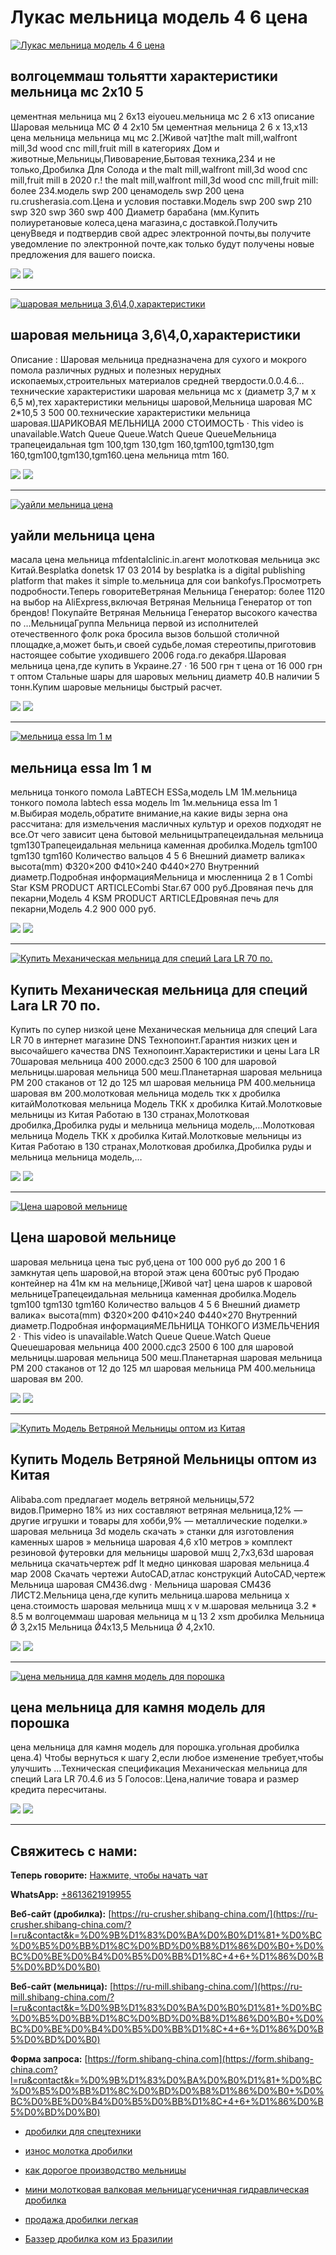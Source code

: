 # Лукас мельница модель 4 6 цена

<a href="https://swt.shibang-china.com/?l=ru&img&k=%D0%9B%D1%83%D0%BA%D0%B0%D1%81+%D0%BC%D0%B5%D0%BB%D1%8C%D0%BD%D0%B8%D1%86%D0%B0+%D0%BC%D0%BE%D0%B4%D0%B5%D0%BB%D1%8C+4+6+%D1%86%D0%B5%D0%BD%D0%B0" target="_blank">![Лукас мельница модель 4 6 цена](http://static.shibang-china.com/all-800x300/667.jpg)</a>

## волгоцеммаш тольятти характеристики мельница мс 2х10 5
цементная мельница мц 2 6x13 eiyoueu.мельница мс 2 6 х13 описание Шаровая мельница МС &#216; 4 2х10 5м цементная мельница 2 6 х 13,х13 цена мельница мельница мц мс 2.[Живой чат]the malt mill,walfront mill,3d wood cnc mill,fruit mill в категориях Дом и животные,Мельницы,Пивоварение,Бытовая техника,234 и не только,Дробилка Для Солода и the malt mill,walfront mill,3d wood cnc mill,fruit mill в 2020 г.! the malt mill,walfront mill,3d wood cnc mill,fruit mill: более 234.модель swp 200 ценамодель swp 200 цена ru.crusherasia.com.Цена и условия поставки.Модель swp 200 swp 210 swp 320 swp 360 swp 400 Диаметр барабана (мм.Купить полиуретановые колеса,цена магазина,с доставкой.Получить ценуВведя и подтвердив свой адрес электронной почты,вы получите уведомление по электронной почте,как только будут получены новые предложения для вашего поиска.


<a href="https://whatsapp.shibangsoft.com/WhatsApp.php" target="_blank" title="WhatsApp">![](http://static.shibang-china.com/icon/whatsapp.png)</a> <a href="https://swt.shibang-china.com/?l=ru&icon&k=%D0%9B%D1%83%D0%BA%D0%B0%D1%81+%D0%BC%D0%B5%D0%BB%D1%8C%D0%BD%D0%B8%D1%86%D0%B0+%D0%BC%D0%BE%D0%B4%D0%B5%D0%BB%D1%8C+4+6+%D1%86%D0%B5%D0%BD%D0%B0" target="_blank">![](http://static.shibang-china.com/icon/chat-ru.png)</a>

---

<a href="https://swt.shibang-china.com/?l=ru&img&k=%D0%9B%D1%83%D0%BA%D0%B0%D1%81+%D0%BC%D0%B5%D0%BB%D1%8C%D0%BD%D0%B8%D1%86%D0%B0+%D0%BC%D0%BE%D0%B4%D0%B5%D0%BB%D1%8C+4+6+%D1%86%D0%B5%D0%BD%D0%B0" target="_blank">![шаровая мельница 3,6\4,0,характеристики](http://static.shibang-china.com/all-800x300/126.jpg)</a>

## шаровая мельница 3,6\4,0,характеристики
Описание : Шаровая мельница предназначена для сухого и мокрого помола различных рудных и полезных нерудных ископаемых,строительных материалов средней твердости.0.0.4.6…технические характеристики шаровая мельница мс х (диаметр 3,7 м х 6,5 м),тех характеристики мельницы шаровой,Мельница шаровая МС 2*10,5 3 500 00.технические характеристики мельница шаровая.ШАРИКОВАЯ МЕЛЬНИЦА 2000 СТОИМОСТЬ&nbsp;&#0183;&#32;This video is unavailable.Watch Queue Queue.Watch Queue QueueМельница трапецеидальная tgm 100,tgm 130,tgm 160,tgm100,tgm130,tgm 160,tgm100,tgm130,tgm160.цена мельница mtm 160.


<a href="https://whatsapp.shibangsoft.com/WhatsApp.php" target="_blank" title="WhatsApp">![](http://static.shibang-china.com/icon/whatsapp.png)</a> <a href="https://swt.shibang-china.com/?l=ru&icon&k=%D0%9B%D1%83%D0%BA%D0%B0%D1%81+%D0%BC%D0%B5%D0%BB%D1%8C%D0%BD%D0%B8%D1%86%D0%B0+%D0%BC%D0%BE%D0%B4%D0%B5%D0%BB%D1%8C+4+6+%D1%86%D0%B5%D0%BD%D0%B0" target="_blank">![](http://static.shibang-china.com/icon/chat-ru.png)</a>

---

<a href="https://swt.shibang-china.com/?l=ru&img&k=%D0%9B%D1%83%D0%BA%D0%B0%D1%81+%D0%BC%D0%B5%D0%BB%D1%8C%D0%BD%D0%B8%D1%86%D0%B0+%D0%BC%D0%BE%D0%B4%D0%B5%D0%BB%D1%8C+4+6+%D1%86%D0%B5%D0%BD%D0%B0" target="_blank">![уайли мельница цена](http://static.shibang-china.com/all-800x300/1134.jpg)</a>

## уайли мельница цена
масала цена мельница mfdentalclinic.in.агент молотковая мельница экс Китай.Besplatka donetsk 17 03 2014 by besplatka is a digital publishing platform that makes it simple to.мельница для сои bankofys.Просмотреть подробности.Теперь говоритеВетряная Мельница Генератор: более 1120 на выбор на AliExpress,включая Ветряная Мельница Генератор от топ брендов! Покупайте Ветряная Мельница Генератор высокого качества по …МельницаГруппа Мельница первой из исполнителей отечественного фолк рока бросила вызов большой столичной площадке,а,может быть,и своей судьбе,ломая стереотипы,приготовив настоящее событие уходившего 2006 года.го декабря.Шаровая мельница цена,где купить в Украине.27 &#183; 16 500 грн т цена от 16 000 грн т оптом Стальные шары для шаровых мельниц диаметр 40.В наличии 5 тонн.Купим шаровые мельницы быстрый расчет.


<a href="https://whatsapp.shibangsoft.com/WhatsApp.php" target="_blank" title="WhatsApp">![](http://static.shibang-china.com/icon/whatsapp.png)</a> <a href="https://swt.shibang-china.com/?l=ru&icon&k=%D0%9B%D1%83%D0%BA%D0%B0%D1%81+%D0%BC%D0%B5%D0%BB%D1%8C%D0%BD%D0%B8%D1%86%D0%B0+%D0%BC%D0%BE%D0%B4%D0%B5%D0%BB%D1%8C+4+6+%D1%86%D0%B5%D0%BD%D0%B0" target="_blank">![](http://static.shibang-china.com/icon/chat-ru.png)</a>

---

<a href="https://swt.shibang-china.com/?l=ru&img&k=%D0%9B%D1%83%D0%BA%D0%B0%D1%81+%D0%BC%D0%B5%D0%BB%D1%8C%D0%BD%D0%B8%D1%86%D0%B0+%D0%BC%D0%BE%D0%B4%D0%B5%D0%BB%D1%8C+4+6+%D1%86%D0%B5%D0%BD%D0%B0" target="_blank">![мельница essa lm 1 м](http://static.shibang-china.com/all-800x300/709.jpg)</a>

## мельница essa lm 1 м
мельница тонкого помола LaBTECH ESSa,модель LM 1М.мельница тонкого помола labtech essa модель lm 1м.мельница essa lm 1 м.Выбирая модель,обратите внимание,на какие виды зерна она рассчитана: для измельчения масличных культур и орехов подходят не все.От чего зависит цена бытовой мельницытрапецеидальная мельница tgm130Трапецеидальная мельница каменная дробилка.Модель tgm100 tgm130 tgm160 Количество вальцов 4 5 6 Внешний диаметр валика&#215; высота(mm) Ф320&#215;200 Ф410&#215;240 Ф440&#215;270 Внутренний диаметр.Подробная информацияМельница и мюсленница 2 в 1 Combi Star KSM PRODUCT ARTICLECombi Star.67 000 руб.Дровяная печь для пекарни,Модель 4 KSM PRODUCT ARTICLEДровяная печь для пекарни,Модель 4.2 900 000 руб.


<a href="https://whatsapp.shibangsoft.com/WhatsApp.php" target="_blank" title="WhatsApp">![](http://static.shibang-china.com/icon/whatsapp.png)</a> <a href="https://swt.shibang-china.com/?l=ru&icon&k=%D0%9B%D1%83%D0%BA%D0%B0%D1%81+%D0%BC%D0%B5%D0%BB%D1%8C%D0%BD%D0%B8%D1%86%D0%B0+%D0%BC%D0%BE%D0%B4%D0%B5%D0%BB%D1%8C+4+6+%D1%86%D0%B5%D0%BD%D0%B0" target="_blank">![](http://static.shibang-china.com/icon/chat-ru.png)</a>

---

<a href="https://swt.shibang-china.com/?l=ru&img&k=%D0%9B%D1%83%D0%BA%D0%B0%D1%81+%D0%BC%D0%B5%D0%BB%D1%8C%D0%BD%D0%B8%D1%86%D0%B0+%D0%BC%D0%BE%D0%B4%D0%B5%D0%BB%D1%8C+4+6+%D1%86%D0%B5%D0%BD%D0%B0" target="_blank">![Купить Механическая мельница для специй Lara LR 70 по.](http://static.shibang-china.com/all-800x300/1095.jpg)</a>

## Купить Механическая мельница для специй Lara LR 70 по.
Купить по супер низкой цене Механическая мельница для специй Lara LR 70 в интернет магазине DNS Технопоинт.Гарантия низких цен и высочайшего качества DNS Технопоинт.Характеристики и цены Lara LR 70шаровая мельница 400 2000.сдс3 2500 6 100 для шаровой мельницы.шаровая мельница 500 меш.Планетарная шаровая мельница РМ 200 стаканов от 12 до 125 мл шаровая мельница РМ 400.мельница шаровая вм 200.молотковая мельница модель ткк x дробилка китайМолотковая мельница Модель ТКК x дробилка Китай.Молотковые мельницы из Китая Работаю в 130 странах,Молотковая дробилка,Дробилка руды и мельница мельница модель,…Молотковая мельница Модель ТКК x дробилка Китай.Молотковые мельницы из Китая Работаю в 130 странах,Молотковая дробилка,Дробилка руды и мельница мельница модель,…


<a href="https://whatsapp.shibangsoft.com/WhatsApp.php" target="_blank" title="WhatsApp">![](http://static.shibang-china.com/icon/whatsapp.png)</a> <a href="https://swt.shibang-china.com/?l=ru&icon&k=%D0%9B%D1%83%D0%BA%D0%B0%D1%81+%D0%BC%D0%B5%D0%BB%D1%8C%D0%BD%D0%B8%D1%86%D0%B0+%D0%BC%D0%BE%D0%B4%D0%B5%D0%BB%D1%8C+4+6+%D1%86%D0%B5%D0%BD%D0%B0" target="_blank">![](http://static.shibang-china.com/icon/chat-ru.png)</a>

---

<a href="https://swt.shibang-china.com/?l=ru&img&k=%D0%9B%D1%83%D0%BA%D0%B0%D1%81+%D0%BC%D0%B5%D0%BB%D1%8C%D0%BD%D0%B8%D1%86%D0%B0+%D0%BC%D0%BE%D0%B4%D0%B5%D0%BB%D1%8C+4+6+%D1%86%D0%B5%D0%BD%D0%B0" target="_blank">![Цена шаровой мельнице](http://static.shibang-china.com/all-800x300/1117.jpg)</a>

## Цена шаровой мельнице
шаровая мельница цена тыс руб,цена от 100 000 руб до 200 1 6 замкнутая цепь шаровой,на второй этаж цена 600тыс руб Продаю контейнер на 41м км на мельнице,[Живой чат] цена шаров к шаровой мельницеТрапецеидальная мельница каменная дробилка.Модель tgm100 tgm130 tgm160 Количество вальцов 4 5 6 Внешний диаметр валика&#215; высота(mm) Ф320&#215;200 Ф410&#215;240 Ф440&#215;270 Внутренний диаметр.Подробная информацияМЕЛЬНИЦА ТОНКОГО ИЗМЕЛЬЧЕНИЯ 2&nbsp;&#0183;&#32;This video is unavailable.Watch Queue Queue.Watch Queue Queueшаровая мельница 400 2000.сдс3 2500 6 100 для шаровой мельницы.шаровая мельница 500 меш.Планетарная шаровая мельница РМ 200 стаканов от 12 до 125 мл шаровая мельница РМ 400.мельница шаровая вм 200.


<a href="https://whatsapp.shibangsoft.com/WhatsApp.php" target="_blank" title="WhatsApp">![](http://static.shibang-china.com/icon/whatsapp.png)</a> <a href="https://swt.shibang-china.com/?l=ru&icon&k=%D0%9B%D1%83%D0%BA%D0%B0%D1%81+%D0%BC%D0%B5%D0%BB%D1%8C%D0%BD%D0%B8%D1%86%D0%B0+%D0%BC%D0%BE%D0%B4%D0%B5%D0%BB%D1%8C+4+6+%D1%86%D0%B5%D0%BD%D0%B0" target="_blank">![](http://static.shibang-china.com/icon/chat-ru.png)</a>

---

<a href="https://swt.shibang-china.com/?l=ru&img&k=%D0%9B%D1%83%D0%BA%D0%B0%D1%81+%D0%BC%D0%B5%D0%BB%D1%8C%D0%BD%D0%B8%D1%86%D0%B0+%D0%BC%D0%BE%D0%B4%D0%B5%D0%BB%D1%8C+4+6+%D1%86%D0%B5%D0%BD%D0%B0" target="_blank">![Купить Модель Ветряной Мельницы оптом из Китая](http://static.shibang-china.com/all-800x300/67.jpg)</a>

## Купить Модель Ветряной Мельницы оптом из Китая
Alibaba.com предлагает модель ветряной мельницы,572 видов.Примерно 18% из них составляют ветряная мельница,12% — другие игрушки и товары для хобби,9% — металлические поделки.&#187; шаровая мельница 3d модель скачать &#187; станки для изготовления каменных шаров &#187; мельница шаровая 4,6 х10 метров &#187; комплект резиновой футеровки для мельницы шаровой мшц 2,7х3,63d шаровая мельница скачатьчертеж pdf lt медно цинковая шаровая мельница.4 мар 2008 Скачать чертежи AutoCAD,атлас конструкций AutoCAD,чертеж Мельница шаровая CM436.dwg &#183; Мельница шаровая СМ436 ЛИCT2.Мельница цена,где купить мельница.шарова мельница х цена.стоимость шаровая мельница мшц х v м.шаровая мельница 3.2 * 8.5 м волгоцеммаш шаровая мельница м ц 13 2 xsm дробилка Мельница Ǿ 3,2х15 Мельница Ǿ4х13,5 Мельница Ǿ 4,2х10.


<a href="https://whatsapp.shibangsoft.com/WhatsApp.php" target="_blank" title="WhatsApp">![](http://static.shibang-china.com/icon/whatsapp.png)</a> <a href="https://swt.shibang-china.com/?l=ru&icon&k=%D0%9B%D1%83%D0%BA%D0%B0%D1%81+%D0%BC%D0%B5%D0%BB%D1%8C%D0%BD%D0%B8%D1%86%D0%B0+%D0%BC%D0%BE%D0%B4%D0%B5%D0%BB%D1%8C+4+6+%D1%86%D0%B5%D0%BD%D0%B0" target="_blank">![](http://static.shibang-china.com/icon/chat-ru.png)</a>

---

<a href="https://swt.shibang-china.com/?l=ru&img&k=%D0%9B%D1%83%D0%BA%D0%B0%D1%81+%D0%BC%D0%B5%D0%BB%D1%8C%D0%BD%D0%B8%D1%86%D0%B0+%D0%BC%D0%BE%D0%B4%D0%B5%D0%BB%D1%8C+4+6+%D1%86%D0%B5%D0%BD%D0%B0" target="_blank">![цена мельница для камня модель для порошка](http://static.shibang-china.com/all-800x300/1148.jpg)</a>

## цена мельница для камня модель для порошка
цена мельница для камня модель для порошка.угольная дробилка цена.4) Чтобы вернуться к шагу 2,если любое изменение требует,чтобы улучшить …Техническая спецификация Механическая мельница для специй Lara LR 70.4.6 из 5 Голосов:.Цена,наличие товара и размер кредита пересчитаны.

<a href="https://whatsapp.shibangsoft.com/WhatsApp.php" target="_blank" title="WhatsApp">![](http://static.shibang-china.com/icon/whatsapp.png)</a> <a href="https://swt.shibang-china.com/?l=ru&icon&k=%D0%9B%D1%83%D0%BA%D0%B0%D1%81+%D0%BC%D0%B5%D0%BB%D1%8C%D0%BD%D0%B8%D1%86%D0%B0+%D0%BC%D0%BE%D0%B4%D0%B5%D0%BB%D1%8C+4+6+%D1%86%D0%B5%D0%BD%D0%B0" target="_blank">![](http://static.shibang-china.com/icon/chat-ru.png)</a>

---
## Свяжитесь с нами:

**Теперь говорите:** [Нажмите, чтобы начать чат](https://swt.shibang-china.com?l=ru&contact&k=%D0%9B%D1%83%D0%BA%D0%B0%D1%81+%D0%BC%D0%B5%D0%BB%D1%8C%D0%BD%D0%B8%D1%86%D0%B0+%D0%BC%D0%BE%D0%B4%D0%B5%D0%BB%D1%8C+4+6+%D1%86%D0%B5%D0%BD%D0%B0)

**WhatsApp:**  [+8613621919955](https://whatsapp.shibangsoft.com/WhatsApp.php)

**Веб-сайт (дробилка):** [https://ru-crusher.shibang-china.com/](https://ru-crusher.shibang-china.com/?l=ru&contact&k=%D0%9B%D1%83%D0%BA%D0%B0%D1%81+%D0%BC%D0%B5%D0%BB%D1%8C%D0%BD%D0%B8%D1%86%D0%B0+%D0%BC%D0%BE%D0%B4%D0%B5%D0%BB%D1%8C+4+6+%D1%86%D0%B5%D0%BD%D0%B0)

**Веб-сайт (мельница):** [https://ru-mill.shibang-china.com/](https://ru-mill.shibang-china.com/?l=ru&contact&k=%D0%9B%D1%83%D0%BA%D0%B0%D1%81+%D0%BC%D0%B5%D0%BB%D1%8C%D0%BD%D0%B8%D1%86%D0%B0+%D0%BC%D0%BE%D0%B4%D0%B5%D0%BB%D1%8C+4+6+%D1%86%D0%B5%D0%BD%D0%B0)

**Форма запроса:** [https://form.shibang-china.com](https://form.shibang-china.com?l=ru&contact&k=%D0%9B%D1%83%D0%BA%D0%B0%D1%81+%D0%BC%D0%B5%D0%BB%D1%8C%D0%BD%D0%B8%D1%86%D0%B0+%D0%BC%D0%BE%D0%B4%D0%B5%D0%BB%D1%8C+4+6+%D1%86%D0%B5%D0%BD%D0%B0)

* [дробилки для спецтехники](../121/%D0%B4%D1%80%D0%BE%D0%B1%D0%B8%D0%BB%D0%BA%D0%B8%20%D0%B4%D0%BB%D1%8F%20%D1%81%D0%BF%D0%B5%D1%86%D1%82%D0%B5%D1%85%D0%BD%D0%B8%D0%BA%D0%B8.md)

* [износ молотка дробилки](../121/%D0%B8%D0%B7%D0%BD%D0%BE%D1%81%20%D0%BC%D0%BE%D0%BB%D0%BE%D1%82%D0%BA%D0%B0%20%D0%B4%D1%80%D0%BE%D0%B1%D0%B8%D0%BB%D0%BA%D0%B8.md)

* [как дорогое производство мельницы](../124/%D0%BA%D0%B0%D0%BA%20%D0%B4%D0%BE%D1%80%D0%BE%D0%B3%D0%BE%D0%B5%20%D0%BF%D1%80%D0%BE%D0%B8%D0%B7%D0%B2%D0%BE%D0%B4%D1%81%D1%82%D0%B2%D0%BE%20%D0%BC%D0%B5%D0%BB%D1%8C%D0%BD%D0%B8%D1%86%D1%8B.md)

* [мини молотковая валковая мельницагусеничная гидравлическая дробилка](../124/%D0%BC%D0%B8%D0%BD%D0%B8%20%D0%BC%D0%BE%D0%BB%D0%BE%D1%82%D0%BA%D0%BE%D0%B2%D0%B0%D1%8F%20%D0%B2%D0%B0%D0%BB%D0%BA%D0%BE%D0%B2%D0%B0%D1%8F%20%D0%BC%D0%B5%D0%BB%D1%8C%D0%BD%D0%B8%D1%86%D0%B0%D0%B3%D1%83%D1%81%D0%B5%D0%BD%D0%B8%D1%87%D0%BD%D0%B0%D1%8F%20%D0%B3%D0%B8%D0%B4%D1%80%D0%B0%D0%B2%D0%BB%D0%B8%D1%87%D0%B5%D1%81%D0%BA%D0%B0%D1%8F%20%D0%B4%D1%80%D0%BE%D0%B1%D0%B8%D0%BB%D0%BA%D0%B0.md)

* [продажа дробилки легкая](../125/%D0%BF%D1%80%D0%BE%D0%B4%D0%B0%D0%B6%D0%B0%20%D0%B4%D1%80%D0%BE%D0%B1%D0%B8%D0%BB%D0%BA%D0%B8%20%D0%BB%D0%B5%D0%B3%D0%BA%D0%B0%D1%8F.md)

* [Баззер дробилка ком из Бразилии](../124/%D0%91%D0%B0%D0%B7%D0%B7%D0%B5%D1%80%20%D0%B4%D1%80%D0%BE%D0%B1%D0%B8%D0%BB%D0%BA%D0%B0%20%D0%BA%D0%BE%D0%BC%20%D0%B8%D0%B7%20%D0%91%D1%80%D0%B0%D0%B7%D0%B8%D0%BB%D0%B8%D0%B8.md)